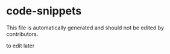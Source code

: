 # code-snippets

This file is automatically generated and should not be edited by contributors.

to edit later